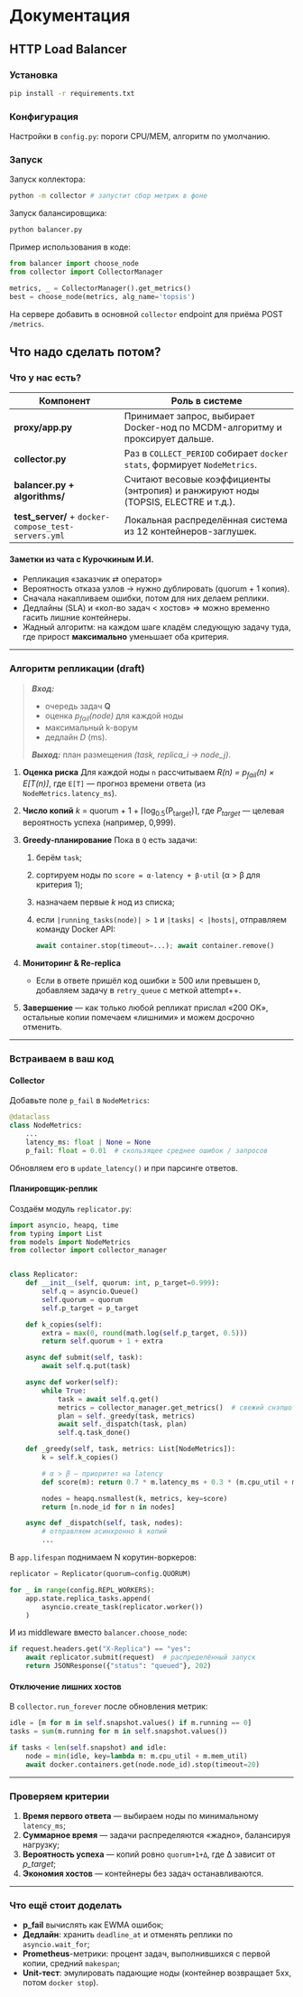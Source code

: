 # Документация

## HTTP Load Balancer

### Установка

```bash
pip install -r requirements.txt
```

### Конфигурация

Настройки в `config.py`: пороги CPU/MEM, алгоритм по умолчанию.

### Запуск

Запуск коллектора:

```bash
python -m collector # запустит сбор метрик в фоне
```

Запуск балансировщика:

```bash
python balancer.py
```

Пример использования в коде:

```python
from balancer import choose_node
from collector import CollectorManager

metrics, _ = CollectorManager().get_metrics()
best = choose_node(metrics, alg_name='topsis')
```

На сервере добавить в основной `collector` endpoint для приёма POST `/metrics`.

## Что надо сделать потом?

### Что у нас есть?

| Компонент                                             | Роль в системе                                                                     |
|-------------------------------------------------------|------------------------------------------------------------------------------------|
| **proxy/app.py**                                      | Принимает запрос, выбирает Docker-нод по MCDM-алгоритму и проксирует дальше.       |
| **collector.py**                                      | Раз в `COLLECT_PERIOD` собирает `docker stats`, формирует `NodeMetrics`.           |
| **balancer.py + algorithms/**                         | Считают весовые коэффициенты (энтропия) и ранжируют ноды (TOPSIS, ELECTRE и т.д.). |
| **test\_server/** + `docker-compose_test-servers.yml` | Локальная распределённая система из 12 контейнеров-заглушек.                       |

#### Заметки из чата с Курочкиным И.И.

* Репликация «заказчик ⇄ оператор»
* Вероятность отказа узлов → нужно дублировать (quorum + 1 копия).
* Сначала накапливаем ошибки, потом для них делаем реплики.
* Дедлайны (SLA) и «кол-во задач < хостов» => можно временно гасить лишние контейнеры.
* Жадный алгоритм: на каждом шаге кладём следующую задачу туда, где прирост **максимально** уменьшает оба критерия.

---

### Алгоритм репликации (draft)

> ***Вход:***
> - очередь задач **Q**
> - оценка *p<sub>fail</sub>(node)* для каждой ноды
> - максимальный k-ворум
> - дедлайн *D* (ms).
>
> ***Выход:*** план размещения *(task, replica\_i → node\_j)*.

1. **Оценка риска**
   Для каждой ноды `n` рассчитываем *R(n) = p<sub>fail</sub>(n) × E\[T(n)]*, где `E[T]` — прогноз времени ответа (из
   `NodeMetrics.latency_ms`).

2. **Число копий**
   *k* = quorum + 1 + ⌈log<sub>0.5</sub>(P<sub>target</sub>)⌉,
   где *P<sub>target</sub>* — целевая вероятность успеха (например, 0,999).

3. **Greedy-планирование**
   Пока в `Q` есть задачи:

    1. берём `task`;
    2. сортируем ноды по `score = α·latency + β·util` (α > β для критерия 1);
    3. назначаем первые *k* нод из списка;
    4. если `|running_tasks(node)| > 1` и `|tasks| < |hosts|`, отправляем команду Docker API:

       ```python
       await container.stop(timeout=...); await container.remove()
       ```

4. **Мониторинг & Re-replica**

    * Если в ответе пришёл код ошибки ≥ 500 или превышен `D`, добавляем задачу в `retry_queue` c меткой attempt++.

5. **Завершение** — как только любой репликат прислал «200 OK», остальные копии помечаем «лишними» и можем досрочно
   отменить.

---

### Встраиваем в ваш код

#### Collector

Добавьте поле `p_fail` в `NodeMetrics`:

```python
@dataclass
class NodeMetrics:
    ...
    latency_ms: float | None = None
    p_fail: float = 0.01  # скользящее среднее ошибок / запросов
```

Обновляем его в `update_latency()` и при парсинге ответов.

#### Планировщик-реплик

Создаём модуль `replicator.py`:

```python
import asyncio, heapq, time
from typing import List
from models import NodeMetrics
from collector import collector_manager


class Replicator:
    def __init__(self, quorum: int, p_target=0.999):
        self.q = asyncio.Queue()
        self.quorum = quorum
        self.p_target = p_target

    def k_copies(self):
        extra = max(0, round(math.log(self.p_target, 0.5)))
        return self.quorum + 1 + extra

    async def submit(self, task):
        await self.q.put(task)

    async def worker(self):
        while True:
            task = await self.q.get()
            metrics = collector_manager.get_metrics()  # свежий снэпшот
            plan = self._greedy(task, metrics)
            await self._dispatch(task, plan)
            self.q.task_done()

    def _greedy(self, task, metrics: List[NodeMetrics]):
        k = self.k_copies()

        # α > β — приоритет на latency
        def score(m): return 0.7 * m.latency_ms + 0.3 * (m.cpu_util + m.mem_util)

        nodes = heapq.nsmallest(k, metrics, key=score)
        return [n.node_id for n in nodes]

    async def _dispatch(self, task, nodes):
        # отправляем асинхронно k копий
        ...
```

В `app.lifespan` поднимаем N корутин-воркеров:

```python
replicator = Replicator(quorum=config.QUORUM)

for _ in range(config.REPL_WORKERS):
    app.state.replica_tasks.append(
        asyncio.create_task(replicator.worker())
    )
```

И из middleware вместо `balancer.choose_node`:

```python
if request.headers.get("X-Replica") == "yes":
    await replicator.submit(request)  # распределённый запуск
    return JSONResponse({"status": "queued"}, 202)
```

#### Отключение лишних хостов

В `collector.run_forever` после обновления метрик:

```python
idle = [m for m in self.snapshot.values() if m.running == 0]
tasks = sum(m.running for m in self.snapshot.values())

if tasks < len(self.snapshot) and idle:
    node = min(idle, key=lambda m: m.cpu_util + m.mem_util)
    await docker.containers.get(node.node_id).stop(timeout=20)
```

---

### Проверяем критерии

1. **Время первого ответа** — выбираем ноды по минимальному `latency_ms`;
2. **Суммарное время** — задачи распределяются «жадно», балансируя нагрузку;
3. **Вероятность успеха** — копий ровно `quorum+1+Δ`, где Δ зависит от *p\_target*;
4. **Экономия хостов** — контейнеры без задач останавливаются.

---

### Что ещё стоит доделать

* **p\_fail** вычислять как EWMA ошибок;
* **Дедлайн**: хранить `deadline_at` и отменять реплики по `asyncio.wait_for`;
* **Prometheus**-метрики: процент задач, выполнившихся с первой копии, средний `makespan`;
* **Unit-тест**: эмулировать падающие ноды (контейнер возвращает 5xx, потом `docker stop`).
